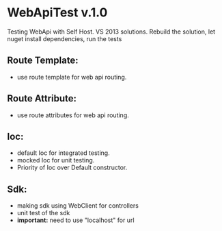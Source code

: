 # WebApiTest v.1.0
Testing WebApi with Self Host. VS 2013 solutions. Rebuild the solution, let nuget install dependencies, run the tests


Route Template:
---------------

- use route template for web api routing.

Route Attribute:
----------------

- use route attributes for web api routing.

Ioc:
----
- default Ioc for integrated testing.
- mocked Ioc for unit testing.
- Priority of Ioc over Default constructor.

Sdk:
----
- making sdk using WebClient for controllers
- unit test of the sdk
- **important:** need to use "localhost" for url


